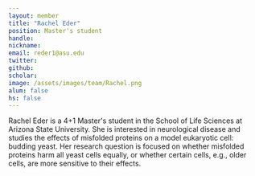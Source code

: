 ```yaml
---
layout: member
title: "Rachel Eder"
position: Master's student
handle: 
nickname: 
email: reder1@asu.edu 
twitter: 
github: 
scholar: 
image: /assets/images/team/Rachel.png
alum: false
hs: false
---
```

Rachel Eder is a 4+1 Master's student in the School of Life Sciences at Arizona State University. She is interested in neurological disease and studies the effects of misfolded proteins on a model eukaryotic cell: budding yeast. Her research question is focused on whether misfolded proteins harm all yeast cells equally, or whether certain cells, e.g., older cells, are more sensitive to their effects.